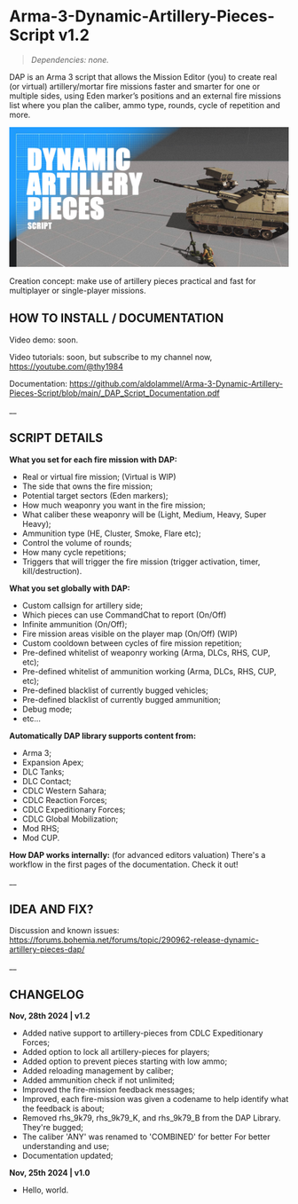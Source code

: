 # Arma-3-Dynamic-Artillery-Pieces-Script v1.2
>*Dependencies: none.*

DAP is an Arma 3 script that allows the Mission Editor (you) to create real (or virtual) artillery/mortar fire missions faster and smarter for one or multiple sides, using Eden marker’s positions and an external fire missions list where you plan the caliber, ammo type, rounds, cycle of repetition and more.

<img src="dap_mission_example.VR/images/thumb.jpg" />

Creation concept: make use of artillery pieces practical and fast for multiplayer or single-player missions.

## HOW TO INSTALL / DOCUMENTATION

Video demo: soon.

Video tutorials: soon, but subscribe to my channel now, https://youtube.com/@thy1984

Documentation: https://github.com/aldolammel/Arma-3-Dynamic-Artillery-Pieces-Script/blob/main/_DAP_Script_Documentation.pdf

__

## SCRIPT DETAILS

**What you set for each fire mission with DAP:**
- Real or virtual fire mission;  (Virtual is WIP)
- The side that owns the fire mission;
- Potential target sectors (Eden markers);
- How much weaponry you want in the fire mission;
- What caliber these weaponry will be (Light, Medium, Heavy, Super Heavy);
- Ammunition type (HE, Cluster, Smoke, Flare etc);
- Control the volume of rounds;
- How many cycle repetitions;
- Triggers that will trigger the fire mission (trigger activation, timer, kill/destruction).

**What you set globally with DAP:**
- Custom callsign for artillery side;
- Which pieces can use CommandChat to report (On/Off)
- Infinite ammunition (On/Off);
- Fire mission areas visible on the player map (On/Off)  (WIP)
- Custom cooldown between cycles of fire mission repetition;
- Pre-defined whitelist of weaponry working (Arma, DLCs, RHS, CUP, etc);
- Pre-defined whitelist of ammunition working (Arma, DLCs, RHS, CUP, etc);
- Pre-defined blacklist of currently bugged vehicles;
- Pre-defined blacklist of currently bugged ammunition;
- Debug mode;
- etc...

**Automatically DAP library supports content from:**
- Arma 3;
- Expansion Apex;
- DLC Tanks;
- DLC Contact;
- CDLC Western Sahara;
- CDLC Reaction Forces;
- CDLC Expeditionary Forces;
- CDLC Global Mobilization;
- Mod RHS;
- Mod CUP.
 
**How DAP works internally:** (for advanced editors valuation)
There's a workflow in the first pages of the documentation. Check it out!

__

## IDEA AND FIX?

Discussion and known issues: https://forums.bohemia.net/forums/topic/290962-release-dynamic-artillery-pieces-dap/

__

## CHANGELOG

**Nov, 28th 2024 | v1.2**

- Added native support to artillery-pieces from CDLC Expeditionary Forces;
- Added option to lock all artillery-pieces for players;
- Added option to prevent pieces starting with low ammo;
- Added reloading management by caliber;
- Added ammunition check if not unlimited;
- Improved the fire-mission feedback messages;
- Improved, each fire-mission was given a codename to help identify what the feedback is about;
- Removed rhs_9k79, rhs_9k79_K, and rhs_9k79_B from the DAP Library. They're bugged;
- The caliber 'ANY' was renamed to 'COMBINED' for better For better understanding and use;
- Documentation updated;

**Nov, 25th 2024 | v1.0**
- Hello, world.